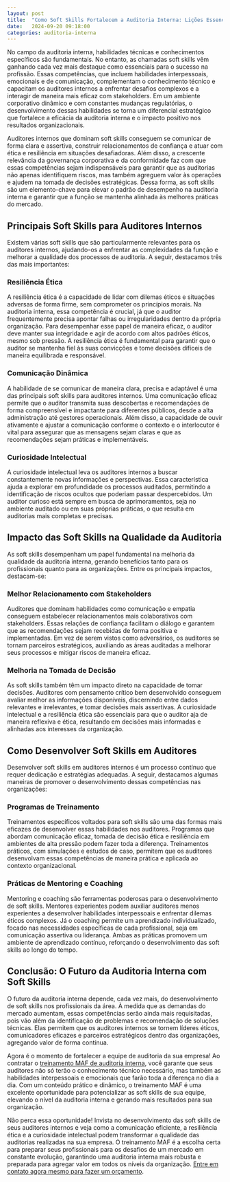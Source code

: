 ```yaml
---
layout: post
title:  "Como Soft Skills Fortalecem a Auditoria Interna: Lições Essenciais"
date:   2024-09-20 09:18:00
categories: auditoria-interna
---
```


No campo da auditoria interna, habilidades técnicas e conhecimentos específicos são fundamentais. No entanto, as chamadas soft skills vêm ganhando cada vez mais destaque como essenciais para o sucesso na profissão. Essas competências, que incluem habilidades interpessoais, emocionais e de comunicação, complementam o conhecimento técnico e capacitam os auditores internos a enfrentar desafios complexos e a interagir de maneira mais eficaz com stakeholders. Em um ambiente corporativo dinâmico e com constantes mudanças regulatórias, o desenvolvimento dessas habilidades se torna um diferencial estratégico que fortalece a eficácia da auditoria interna e o impacto positivo nos resultados organizacionais.

Auditores internos que dominam soft skills conseguem se comunicar de forma clara e assertiva, construir relacionamentos de confiança e atuar com ética e resiliência em situações desafiadoras. Além disso, a crescente relevância da governança corporativa e da conformidade faz com que essas competências sejam indispensáveis para garantir que as auditorias não apenas identifiquem riscos, mas também agreguem valor às operações e ajudem na tomada de decisões estratégicas. Dessa forma, as soft skills são um elemento-chave para elevar o padrão de desempenho na auditoria interna e garantir que a função se mantenha alinhada às melhores práticas do mercado.

Principais Soft Skills para Auditores Internos
----------------------------------------------

Existem várias soft skills que são particularmente relevantes para os auditores internos, ajudando-os a enfrentar as complexidades da função e melhorar a qualidade dos processos de auditoria. A seguir, destacamos três das mais importantes:

### Resiliência Ética

A resiliência ética é a capacidade de lidar com dilemas éticos e situações adversas de forma firme, sem comprometer os princípios morais. Na auditoria interna, essa competência é crucial, já que o auditor frequentemente precisa apontar falhas ou irregularidades dentro da própria organização. Para desempenhar esse papel de maneira eficaz, o auditor deve manter sua integridade e agir de acordo com altos padrões éticos, mesmo sob pressão. A resiliência ética é fundamental para garantir que o auditor se mantenha fiel às suas convicções e tome decisões difíceis de maneira equilibrada e responsável.

### Comunicação Dinâmica

A habilidade de se comunicar de maneira clara, precisa e adaptável é uma das principais soft skills para auditores internos. Uma comunicação eficaz permite que o auditor transmita suas descobertas e recomendações de forma compreensível e impactante para diferentes públicos, desde a alta administração até gestores operacionais. Além disso, a capacidade de ouvir ativamente e ajustar a comunicação conforme o contexto e o interlocutor é vital para assegurar que as mensagens sejam claras e que as recomendações sejam práticas e implementáveis.

### Curiosidade Intelectual

A curiosidade intelectual leva os auditores internos a buscar constantemente novas informações e perspectivas. Essa característica ajuda a explorar em profundidade os processos auditados, permitindo a identificação de riscos ocultos que poderiam passar despercebidos. Um auditor curioso está sempre em busca de aprimoramentos, seja no ambiente auditado ou em suas próprias práticas, o que resulta em auditorias mais completas e precisas.

Impacto das Soft Skills na Qualidade da Auditoria
-------------------------------------------------

As soft skills desempenham um papel fundamental na melhoria da qualidade da auditoria interna, gerando benefícios tanto para os profissionais quanto para as organizações. Entre os principais impactos, destacam-se:

### Melhor Relacionamento com Stakeholders

Auditores que dominam habilidades como comunicação e empatia conseguem estabelecer relacionamentos mais colaborativos com stakeholders. Essas relações de confiança facilitam o diálogo e garantem que as recomendações sejam recebidas de forma positiva e implementadas. Em vez de serem vistos como adversários, os auditores se tornam parceiros estratégicos, auxiliando as áreas auditadas a melhorar seus processos e mitigar riscos de maneira eficaz.

### Melhoria na Tomada de Decisão

As soft skills também têm um impacto direto na capacidade de tomar decisões. Auditores com pensamento crítico bem desenvolvido conseguem avaliar melhor as informações disponíveis, discernindo entre dados relevantes e irrelevantes, e tomar decisões mais assertivas. A curiosidade intelectual e a resiliência ética são essenciais para que o auditor aja de maneira reflexiva e ética, resultando em decisões mais informadas e alinhadas aos interesses da organização.

Como Desenvolver Soft Skills em Auditores
-----------------------------------------

Desenvolver soft skills em auditores internos é um processo contínuo que requer dedicação e estratégias adequadas. A seguir, destacamos algumas maneiras de promover o desenvolvimento dessas competências nas organizações:

### Programas de Treinamento

Treinamentos específicos voltados para soft skills são uma das formas mais eficazes de desenvolver essas habilidades nos auditores. Programas que abordam comunicação eficaz, tomada de decisão ética e resiliência em ambientes de alta pressão podem fazer toda a diferença. Treinamentos práticos, com simulações e estudos de caso, permitem que os auditores desenvolvam essas competências de maneira prática e aplicada ao contexto organizacional.

### Práticas de Mentoring e Coaching

Mentoring e coaching são ferramentas poderosas para o desenvolvimento de soft skills. Mentores experientes podem auxiliar auditores menos experientes a desenvolver habilidades interpessoais e enfrentar dilemas éticos complexos. Já o coaching permite um aprendizado individualizado, focado nas necessidades específicas de cada profissional, seja em comunicação assertiva ou liderança. Ambas as práticas promovem um ambiente de aprendizado contínuo, reforçando o desenvolvimento das soft skills ao longo do tempo.

Conclusão: O Futuro da Auditoria Interna com Soft Skills
--------------------------------------------------------

O futuro da auditoria interna depende, cada vez mais, do desenvolvimento de soft skills nos profissionais da área. À medida que as demandas do mercado aumentam, essas competências serão ainda mais requisitadas, pois vão além da identificação de problemas e recomendação de soluções técnicas. Elas permitem que os auditores internos se tornem líderes éticos, comunicadores eficazes e parceiros estratégicos dentro das organizações, agregando valor de forma contínua.

Agora é o momento de fortalecer a equipe de auditoria da sua empresa! Ao contratar o [treinamento MAF de auditoria interna](https://mafconsultoriaetreinamento.com/treinamento-auditoria-interna), você garante que seus auditores não só terão o conhecimento técnico necessário, mas também as habilidades interpessoais e emocionais que farão toda a diferença no dia a dia. Com um conteúdo prático e dinâmico, o treinamento MAF é uma excelente oportunidade para potencializar as soft skills de sua equipe, elevando o nível da auditoria interna e gerando mais resultados para sua organização.

Não perca essa oportunidade! Invista no desenvolvimento das soft skills de seus auditores internos e veja como a comunicação eficiente, a resiliência ética e a curiosidade intelectual podem transformar a qualidade das auditorias realizadas na sua empresa. O treinamento MAF é a escolha certa para preparar seus profissionais para os desafios de um mercado em constante evolução, garantindo uma auditoria interna mais robusta e preparada para agregar valor em todos os níveis da organização. [Entre em contato agora mesmo para fazer um orçamento](https://mafconsultoriaetreinamento.com/contato).